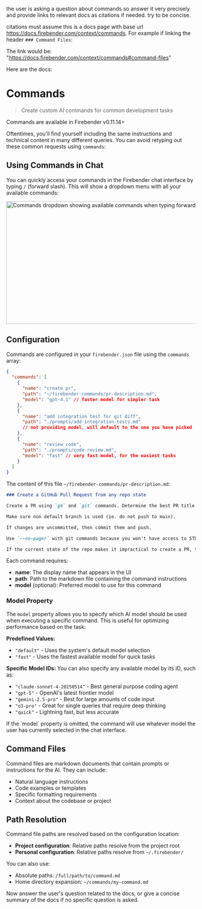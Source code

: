 the user is asking a question about commands so answer it very precisely and provide links to relevant docs as citations if needed. try to be concise.

citations must assume this is a docs page with base url https://docs.firebender.com/context/commands.
For example if linking the header `### Command Files`:

The link would be: "https://docs.firebender.com/context/commands#command-files"

Here are the docs:
# Commands

> Create custom AI commands for common development tasks

<Info>
  Commands are available in Firebender v0.11.14+
</Info>

Oftentimes, you'll find yourself including the same instructions and technical content in many different queries. You can avoid retyping out these common requests using `commands`:

## Using Commands in Chat

You can quickly access your commands in the Firebender chat interface by typing `/` (forward slash). This will show a dropdown menu with all your available commands:

<img src="https://mintcdn.com/firebendercorp/eSRDWfrRm2D5OPms/images/context/commands.png?maxW=910&auto=format&n=eSRDWfrRm2D5OPms&q=85&s=688fac2c2eb87855622e15daa5498870" alt="Commands dropdown showing available commands when typing forward slash" width="910" height="326" data-path="images/context/commands.png" srcset="https://mintcdn.com/firebendercorp/eSRDWfrRm2D5OPms/images/context/commands.png?w=280&maxW=910&auto=format&n=eSRDWfrRm2D5OPms&q=85&s=fd516f69bd2518769f35216a43996603 280w, https://mintcdn.com/firebendercorp/eSRDWfrRm2D5OPms/images/context/commands.png?w=560&maxW=910&auto=format&n=eSRDWfrRm2D5OPms&q=85&s=2be17a5ee2a3c259500002869a65a57b 560w, https://mintcdn.com/firebendercorp/eSRDWfrRm2D5OPms/images/context/commands.png?w=840&maxW=910&auto=format&n=eSRDWfrRm2D5OPms&q=85&s=b5744d2b7a94d3713fea2f2aac21e5b4 840w, https://mintcdn.com/firebendercorp/eSRDWfrRm2D5OPms/images/context/commands.png?w=1100&maxW=910&auto=format&n=eSRDWfrRm2D5OPms&q=85&s=8539e05a08a7bbe88794b439497e5e5a 1100w, https://mintcdn.com/firebendercorp/eSRDWfrRm2D5OPms/images/context/commands.png?w=1650&maxW=910&auto=format&n=eSRDWfrRm2D5OPms&q=85&s=33256159440f7ac3966db3a112e1a9e6 1650w, https://mintcdn.com/firebendercorp/eSRDWfrRm2D5OPms/images/context/commands.png?w=2500&maxW=910&auto=format&n=eSRDWfrRm2D5OPms&q=85&s=fc93aa83157c7ee33dec152a97bf21d4 2500w" data-optimize="true" data-opv="2" />

## Configuration

Commands are configured in your `firebender.json` file using the `commands` array:

```json
{
  "commands": [
    {
      "name": "create pr",
      "path": "~/firebender-commands/pr-description.md",
      "model": "gpt-4.1" // faster model for simpler task
    },
    {
      "name": "add integration test for git diff",
      "path": "./prompts/add-integration-tests.md"
      // not providing model, will default to the one you have picked
    },
    {
      "name": "review code",
      "path": "./prompts/code-review.md",
      "model": "fast" // very fast model, for the easiest tasks
    }
  ]
}
```

The content of this file `~/firebender-commands/pr-description.md`:

```markdown
### Create a GitHub Pull Request from any repo state

Create a PR using `gh` and `git` commands. Determine the best PR title and body based on other merged commits.

Make sure non default branch is used (ie. do not push to main).

If changes are uncommitted, then commit them and push.

Use `--no-pager` with git commands because you won't have access to STDIN while the command is still running. Avoiding interactive editors is best practice here.

If the current state of the repo makes it impractical to create a PR, then just plainly state why that is.
```

Each command requires:

* **name**: The display name that appears in the UI
* **path**: Path to the markdown file containing the command instructions
* **model** (optional): Preferred model to use for this command

### Model Property

The `model` property allows you to specify which AI model should be used when executing a specific command. This is useful for optimizing performance based on the task:

**Predefined Values:**

* `"default"` - Uses the system's default model selection
* `"fast"` - Uses the fastest available model for quick tasks

**Specific Model IDs:**
You can also specify any available model by its ID, such as:

* `"claude-sonnet-4-20250514"` - Best general purpose coding agent
* `"gpt-5"` - OpenAI's latest frontier model
* `"gemini-2.5-pro"` - Best for large amounts of code input
* `"o3-pro"` - Great for single queries that require deep thinking
* `"quick"` - Lightning fast, but less accurate

<Tip>
  If the `model` property is omitted, the command will use whatever model the user has currently selected in the chat interface.
</Tip>

## Command Files

Command files are markdown documents that contain prompts or instructions for the AI. They can include:

* Natural language instructions
* Code examples or templates
* Specific formatting requirements
* Context about the codebase or project

## Path Resolution

Command file paths are resolved based on the configuration location:

* **Project configuration**: Relative paths resolve from the project root
* **Personal configuration**: Relative paths resolve from `~/.firebender/`

You can also use:

* Absolute paths: `/full/path/to/command.md`
* Home directory expansion: `~/commands/my-command.md`


Now answer the user's question related to the docs, or give a concise summary of the docs if no specific question is asked.
